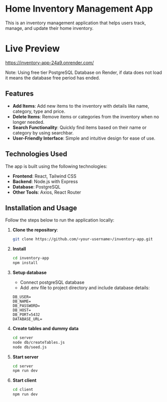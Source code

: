 # Home Inventory Management App

This is an inventory management application that helps users track, manage, and update their home inventory.

# Live Preview
https://inventory-app-24a9.onrender.com/

Note: Using free tier PostgreSQL Database on Render, if data does not load it means the database free period has ended.

## Features

- **Add Items**: Add new items to the inventory with details like name, category, type and price.
- **Delete Items**: Remove items or categories from the inventory when no longer needed.
- **Search Functionality**: Quickly find items based on their name or category by using searchbar.
- **User-Friendly Interface**: Simple and intuitive design for ease of use.

## Technologies Used

The app is built using the following technologies:

- **Frontend**: React, Tailwind CSS
- **Backend**: Node.js with Express
- **Database**: PostgreSQL
- **Other Tools**: Axios, React Router

## Installation and Usage

Follow the steps below to run the application locally:

1. **Clone the repository**:
   ```bash
   git clone https://github.com/<your-username>/inventory-app.git

2. **Install**
   ```bash
   cd inventory-app
   npm install
   
3. **Setup database**
   - Connect postgreSQL database
   - Add .env file to project directory and include database details:
    ```code
    DB_USER=
    DB_NAME=
    DB_PASSWORD=
    DB_HOST=
    DB_PORT=5432
    DATABASE_URL=
    ```
   
4. **Create tables and dummy data**
   ```bash
   cd server
   node db/createTables.js
   node db/seed.js

5. **Start server**
   ```bash
   cd server
   npm run dev

6. **Start client**
   ```bash
   cd client
   npm run dev
